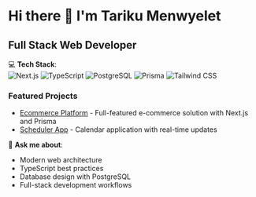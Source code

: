 # Hi there 👋 I'm Tariku Menwyelet

## Full Stack Web Developer

 
💻 **Tech Stack**:  
![Next.js](https://img.shields.io/badge/-Next.js-000000?style=flat&logo=next.js)
![TypeScript](https://img.shields.io/badge/-TypeScript-007ACC?style=flat&logo=typescript)
![PostgreSQL](https://img.shields.io/badge/-PostgreSQL-336791?style=flat&logo=postgresql)
![Prisma](https://img.shields.io/badge/-Prisma-2D3748?style=flat&logo=prisma)
![Tailwind CSS](https://img.shields.io/badge/-Tailwind_CSS-38B2AC?style=flat&logo=tailwind-css)

### Featured Projects
- [Ecommerce Platform](https://github.com/tarikum3/yegzu) - Full-featured e-commerce solution with Next.js and Prisma
- [Scheduler App](https://github.com/tarikum3/scheduler) - Calendar application with real-time updates

💬 **Ask me about**: 
- Modern web architecture
- TypeScript best practices
- Database design with PostgreSQL
- Full-stack development workflows


